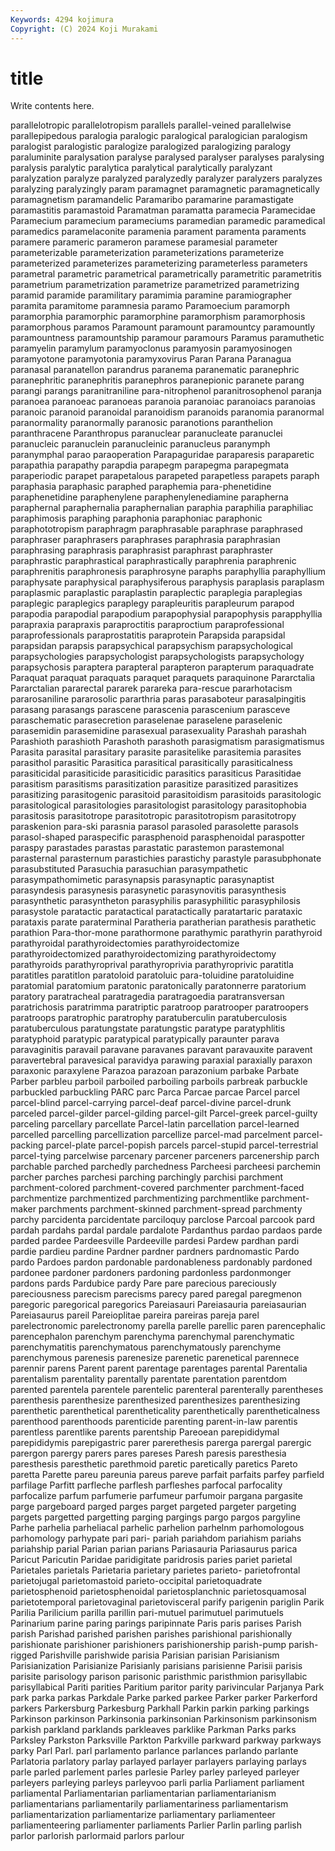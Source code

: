 ```yaml
---
Keywords: 4294 kojimura
Copyright: (C) 2024 Koji Murakami
---
```


# title

Write contents here.



 parallelotropic parallelotropism parallels parallel-veined parallelwise parallepipedous paralogia paralogic
paralogical paralogician paralogism paralogist paralogistic paralogize paralogized paralogizing paralogy paraluminite
paralysation paralyse paralysed paralyser paralyses paralysing paralysis paralytic paralytica paralytical
paralytically paralyzant paralyzation paralyze paralyzed paralyzedly paralyzer paralyzers paralyzes paralyzing
paralyzingly param paramagnet paramagnetic paramagnetically paramagnetism paramandelic Paramaribo paramarine paramastigate
paramastitis paramastoid Paramatman paramatta paramecia Paramecidae Paramecium paramecium parameciums paramedian
paramedic paramedical paramedics paramelaconite paramenia parament paramenta paraments paramere parameric
parameron paramese paramesial parameter parameterizable parameterization parameterizations parameterize parameterized parameterizes
parameterizing parameterless parameters parametral parametric parametrical parametrically parametritic parametritis parametrium
parametrization parametrize parametrized parametrizing paramid paramide paramilitary paramimia paramine paramiographer
paramita paramitome paramnesia paramo Paramoecium paramorph paramorphia paramorphic paramorphine paramorphism
paramorphosis paramorphous paramos Paramount paramount paramountcy paramountly paramountness paramountship paramour
paramours Paramus paramuthetic paramyelin paramylum paramyoclonus paramyosin paramyosinogen paramyotone paramyotonia
paramyxovirus Paran Parana Paranagua paranasal paranatellon parandrus paranema paranematic paranephric
paranephritic paranephritis paranephros paranepionic paranete parang parangi parangs paranitraniline para-nitrophenol
paranitrosophenol paranja paranoea paranoeac paranoeas paranoia paranoiac paranoiacs paranoias paranoic
paranoid paranoidal paranoidism paranoids paranomia paranormal paranormality paranormally paranosic paranotions
paranthelion paranthracene Paranthropus paranuclear paranucleate paranuclei paranucleic paranuclein paranucleinic paranucleus
paranymph paranymphal parao paraoperation Parapaguridae paraparesis paraparetic parapathia parapathy parapdia
parapegm parapegma parapegmata paraperiodic parapet parapetalous parapeted parapetless parapets paraph
paraphasia paraphasic paraphed paraphemia para-phenetidine paraphenetidine paraphenylene paraphenylenediamine parapherna paraphernal
paraphernalia paraphernalian paraphia paraphilia paraphiliac paraphimosis paraphing paraphonia paraphoniac paraphonic
paraphototropism paraphragm paraphrasable paraphrase paraphrased paraphraser paraphrasers paraphrases paraphrasia paraphrasian
paraphrasing paraphrasis paraphrasist paraphrast paraphraster paraphrastic paraphrastical paraphrastically paraphrenia paraphrenic
paraphrenitis paraphronesis paraphrosyne paraphs paraphyllia paraphyllium paraphysate paraphysical paraphysiferous paraphysis
paraplasis paraplasm paraplasmic paraplastic paraplastin paraplectic paraplegia paraplegias paraplegic paraplegics
paraplegy parapleuritis parapleurum parapod parapodia parapodial parapodium parapophysial parapophysis parapphyllia
parapraxia parapraxis paraproctitis paraproctium paraprofessional paraprofessionals paraprostatitis paraprotein Parapsida parapsidal
parapsidan parapsis parapsychical parapsychism parapsychological parapsychologies parapsychologist parapsychologists parapsychology parapsychosis
paraptera parapteral parapteron parapterum paraquadrate Paraquat paraquat paraquats paraquet paraquets
paraquinone Pararctalia Pararctalian pararectal pararek parareka para-rescue pararhotacism pararosaniline pararosolic
pararthria paras parasaboteur parasalpingitis parasang parasangs parascene parascenia parascenium parasceve
paraschematic parasecretion paraselenae paraselene paraselenic parasemidin parasemidine parasexual parasexuality Parashah
parashah Parashioth parashioth Parashoth parashoth parasigmatism parasigmatismus Parasita parasital parasitary
parasite parasitelike parasitemia parasites parasithol parasitic Parasitica parasitical parasitically parasiticalness
parasiticidal parasiticide parasiticidic parasitics parasiticus Parasitidae parasitism parasitisms parasitization parasitize
parasitized parasitizes parasitizing parasitogenic parasitoid parasitoidism parasitoids parasitologic parasitological parasitologies
parasitologist parasitology parasitophobia parasitosis parasitotrope parasitotropic parasitotropism parasitotropy paraskenion para-ski
parasnia parasol parasoled parasolette parasols parasol-shaped paraspecific parasphenoid parasphenoidal paraspotter
paraspy parastades parastas parastatic parastemon parastemonal parasternal parasternum parastichies parastichy
parastyle parasubphonate parasubstituted Parasuchia parasuchian parasympathetic parasympathomimetic parasynapsis parasynaptic parasynaptist
parasyndesis parasynesis parasynetic parasynovitis parasynthesis parasynthetic parasyntheton parasyphilis parasyphilitic parasyphilosis
parasystole paratactic paratactical paratactically paratartaric parataxic parataxis parate paraterminal Paratheria
paratherian parathesis parathetic parathion Para-thor-mone parathormone parathymic parathyrin parathyroid parathyroidal
parathyroidectomies parathyroidectomize parathyroidectomized parathyroidectomizing parathyroidectomy parathyroids parathyroprival parathyroprivia parathyroprivic paratitla
paratitles paratitlon paratoloid paratoluic para-toluidine paratoluidine paratomial paratomium paratonic paratonically
paratonnerre paratorium paratory paratracheal paratragedia paratragoedia paratransversan paratrichosis paratrimma paratriptic
paratroop paratrooper paratroopers paratroops paratrophic paratrophy paratuberculin paratuberculosis paratuberculous paratungstate
paratungstic paratype paratyphlitis paratyphoid paratypic paratypical paratypically paraunter parava paravaginitis
paravail paravane paravanes paravant paravauxite paravent paravertebral paravesical paravidya parawing
paraxial paraxially paraxon paraxonic paraxylene Parazoa parazoan parazonium parbake Parbate
Parber parbleu parboil parboiled parboiling parboils parbreak parbuckle parbuckled parbuckling
PARC parc Parca Parcae parcae Parcel parcel parcel-blind parcel-carrying parcel-deaf
parcel-divine parcel-drunk parceled parcel-gilder parcel-gilding parcel-gilt Parcel-greek parcel-guilty parceling parcellary
parcellate Parcel-latin parcellation parcel-learned parcelled parcelling parcellization parcellize parcel-mad parcelment
parcel-packing parcel-plate parcel-popish parcels parcel-stupid parcel-terrestrial parcel-tying parcelwise parcenary parcener
parceners parcenership parch parchable parched parchedly parchedness Parcheesi parcheesi parchemin
parcher parches parchesi parching parchingly parchisi parchment parchment-colored parchment-covered parchmenter
parchment-faced parchmentize parchmentized parchmentizing parchmentlike parchment-maker parchments parchment-skinned parchment-spread parchmenty
parchy parcidenta parcidentate parciloquy parclose Parcoal parcook pard pardah pardahs
pardal pardale pardalote Pardanthus pardao pardaos parde parded pardee Pardeesville
Pardeeville pardesi Pardew pardhan pardi pardie pardieu pardine Pardner pardner
pardners pardnomastic Pardo pardo Pardoes pardon pardonable pardonableness pardonably pardoned
pardonee pardoner pardoners pardoning pardonless pardonmonger pardons pards Pardubice pardy
Pare pare parecious pareciously pareciousness parecism parecisms parecy pared paregal
paregmenon paregoric paregorical paregorics Pareiasauri Pareiasauria pareiasaurian Pareiasaurus pareil Pareioplitae
pareira pareiras pareja parel parelectronomic parelectronomy parella parelle parellic paren
parencephalic parencephalon parenchym parenchyma parenchymal parenchymatic parenchymatitis parenchymatous parenchymatously parenchyme
parenchymous parenesis parenesize parenetic parenetical parennece parennir parens Parent parent
parentage parentages parental Parentalia parentalism parentality parentally parentate parentation parentdom
parented parentela parentele parentelic parenteral parenterally parentheses parenthesis parenthesize parenthesized
parenthesizes parenthesizing parenthetic parenthetical parentheticality parenthetically parentheticalness parenthood parenthoods parenticide
parenting parent-in-law parentis parentless parentlike parents parentship Pareoean parepididymal parepididymis
parepigastric parer parerethesis parerga parergal parergic parergon parergy parers pares
pareses Paresh paresis paresthesia paresthesis paresthetic parethmoid paretic paretically paretics
Pareto paretta Parette pareu pareunia pareus pareve parfait parfaits parfey
parfield parfilage Parfitt parfleche parflesh parfleshes parfocal parfocality parfocalize parfum
parfumerie parfumeur parfumoir pargana pargasite parge pargeboard parged parges parget
pargeted pargeter pargeting pargets pargetted pargetting parging pargings pargo pargos
pargyline Parhe parhelia parheliacal parhelic parhelion parhelnm parhomologous parhomology parhypate
pari pari- pariah pariahdom pariahism pariahs pariahship parial Parian parian
parians Pariasauria Pariasaurus parica Paricut Paricutin Paridae paridigitate paridrosis paries
pariet parietal Parietales parietals Parietaria parietary parietes parieto- parietofrontal parietojugal
parietomastoid parieto-occipital parietoquadrate parietosphenoid parietosphenoidal parietosplanchnic parietosquamosal parietotemporal parietovaginal parietovisceral
parify parigenin pariglin Parik Parilia Parilicium parilla parillin pari-mutuel parimutuel
parimutuels Parinarium parine paring parings paripinnate Paris paris parises Parish
parish Parishad parished parishen parishes parishional parishionally parishionate parishioner parishioners
parishionership parish-pump parish-rigged Parishville parishwide parisia Parisian parisian Parisianism Parisianization
Parisianize Parisianly parisians parisienne Parisii parisis parisite parisology parison parisonic
paristhmic paristhmion parisyllabic parisyllabical Pariti parities Paritium paritor parity parivincular
Parjanya Park park parka parkas Parkdale Parke parked parkee Parker
parker Parkerford parkers Parkersburg Parkesburg Parkhall Parkin parkin parking parkings
Parkinson parkinson Parkinsonia parkinsonian Parkinsonism parkinsonism parkish parkland parklands parkleaves
parklike Parkman Parks parks Parksley Parkston Parksville Parkton Parkville parkward
parkway parkways parky Parl Parl. parl parlamento parlance parlances parlando
parlante Parlatoria parlatory parlay parlayed parlayer parlayers parlaying parlays parle
parled parlement parles parlesie Parley parley parleyed parleyer parleyers parleying
parleys parleyvoo parli parlia Parliament parliament parliamental Parliamentarian parliamentarian parliamentarianism
parliamentarians parliamentarily parliamentariness parliamentarism parliamentarization parliamentarize parliamentary parliamenteer parliamenteering parliamenter
parliaments Parlier Parlin parling parlish parlor parlorish parlormaid parlors parlour
